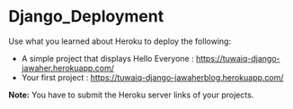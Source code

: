 # Django_Deployment

Use what you learned about Heroku to deploy the following:

- A simple project that displays Hello Everyone : https://tuwaiq-django-jawaher.herokuapp.com/
- Your first project : https://tuwaiq-django-jawaherblog.herokuapp.com/

**Note:** You have to submit the Heroku server links of your projects.

